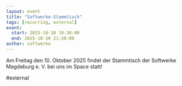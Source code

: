 ```yaml
---
layout: event
title: "Softwerke-Stammtisch"
tags: [recurring, external]
event:
  start: 2025-10-10 19:30:00
  end: 2025-10-10 21:30:00
author: softwerke
---
```


Am Freitag den 10. Oktober 2025 findet der Stammtisch der Softwerke Magdeburg e. V. bei uns im Space statt!

#external